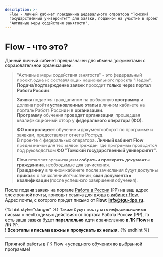 ```yaml
---
description: >-
  Flow - личный кабинет гражданина федерального оператора "Томский
  государственный университет" для заявки, поданной на участие в проекте
  "Активные меры содействия занятости".
---
```


# Flow - что это?

Данный личный кабинет предназначен для обмена документами с образовательной организацией.

> "Активные меры содействия занятости" - это федеральный проект, одна из составляющих национального проекта "Кадры".\
> **Подача/подтверждение заявок** проходит **только через портал Работа России**.&#x20;
>
> **Заявка** подается гражданином на выбранную **программу** и должна пройти **установленные этапы** в личном кабинете на портале Работа России и в **организации**.\
> **Программу** обучения **проводит организация**, прошедшая квалификационный отбор у **федерального оператора (ФО)**.
>
> **ФО контролирует** обучение и документооборот по программе и заявкам, предоставляет отчет в Роструд.  \
> В проекте 4 федеральных оператора.  **Личный кабинет Flow** предназначен для тех заявок граждан, где программа проводится под руководством **ФО "Томский государственный университет"**.
>
> **Flow** позволит организациям **собрать и проверить документы гражданина**, необходимые для зачисления. \
> **Гражданину** в личном кабинете после зачисления будут доступны **приказы** о зачислении/отчислении,  **скан документа о квалификации** (после успешного завершения обучения).

После подачи заявки на портале [Работа в России](https://trudvsem.ru) (РР) на ваш адрес электронной почты,  приходит ссылка для входа в[ кабинет Flow.](https://2024.lk.tgu-dpo.ru/Cabinet/Login)   \
Адрес почты, с которого придет письмо от **Flow**: **info@tgu-dpo.ru.**

{% hint style="danger" %}
Также будут поступать информационные письма о необходимых действиях от портала Работа России (РР), то есть ваша заявка будет **параллельно** идти к зачислению **в ЛК Flow** и **в ЛК РР**.\
**! Все этапы и письма важны и пропускать их нельзя.**
{% endhint %}

***

Приятной работы в ЛК Flow и успешного обучения по выбранной программе!
